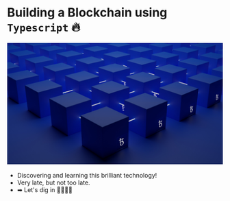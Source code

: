 # **Building a Blockchain using `Typescript`** 🔥

![Blockchain background](/src/images/blockchain-bg.jpg "Blockchain 🔥")

* Discovering and learning this brilliant technology!
* Very late, but not too late.
* ➡ Let's dig in 👨🏻‍💻🚀

